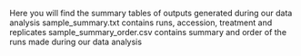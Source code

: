 Here you will find the summary tables of outputs generated during our data analysis 
sample_summary.txt contains runs, accession, treatment and replicates 
sample_summary_order.csv contains summary and order of the runs made during our data analysis 
